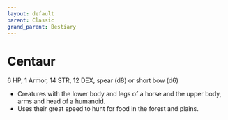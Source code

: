 ```yaml
---
layout: default
parent: Classic
grand_parent: Bestiary
---
```


# Centaur

6 HP, 1 Armor, 14 STR, 12 DEX, spear (d8) or short bow (d6)

- Creatures with the lower body and legs of a horse and the upper body, arms and head of a humanoid.
- Uses their great speed to hunt for food in the forest and plains.